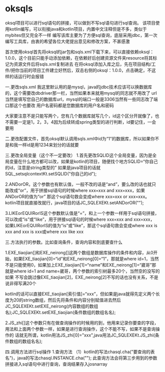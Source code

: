 # oksqls
oksql项目可以进行sql语句的拼接，可以做到不写sql语句进行sql查询。
该项目使用kotlin编写，可以衔接java和kotlin项目，内置中文注释但是不多，类似于mybites但又完全不一样
编写该库主要为了方便sql查询，底层采用jdbc，第一次编写工具库，由衷的希望各位大佬提出意见和修改方案，不甚感激

首次使用oksql首先将oksql的jar包和sqls.xml下载下来，可以直接依赖oksql：1.0.0，这个目前只能手动添加依赖，在依赖好后创建资源文件夹resource将其标记为资源文件后将sqls.xml复制进去
在将oksql添加入库之后，先在项目结构/工件/把你当前的项目工件建立好然后，双击右侧的oksql：1.0.0，点击确定，不这样的话运行时会报错

一.更改sqls.xml
我这里默认用的是mysql，java的jdbc技术应该可以换数据库的，这个需要改dbdriver那一栏，当然如果本来就用mysql的同志就不用改了
url当然是填写您自己的数据库url，mysql的端口一般是3306当然有一些同志改了端口那这个也要改
用户名密码都是您数据库的用户名和密码

大家要注意不是只能写两个，您有几个数据库就写几个，id这个区分开就像了，也不需要一定是1，2，3，4因为后续转成spring类型的进行判断，id要记住，一会要用

二.更改配置文件，首先oksql默认调用sqls.xml中id为“1”的数据库，所以如果你不是和我一样id是用1234来划分的话就要

三.更改全局变量（这个不一定要改）
1.首先更改SQLID这个全局变量，因为是全局变量在什么地方都可以改，如果是kotlin的项目，随便找个地方SQLID=“你自己的id，注意是string类型的”
如果是java项目的话就SQL_setsqlcontextKt.setSQLID("你自己的id");

2.ANDorOR，这个参数也有默认值，一般不改的话是“and”，要么改的话也就只能改成“or”，用于拼接sql语句的时候where xxx=xxx and xxx=xxx，如果ANDorOR的值为“or”
那这个sql语句救会变成where xxx=xxx or xxx=xxx。kotlin项目就直接改就行，java项目的话JC_SQLEXEKt.setANDorOR("");

3.LIKEorEQUIRorIS这个参数默认值是“=”，和上一个参数一样用于sql语句拼接，可以改成“is”或“like”，用于拼接sql语句的时候where xxx=xxx and xxx=xxx，
如果LIKEorEQUIRorIS的值为“is”或“like”，那这个sql语句救会变成where xxx is xxx and xxx is xxx或where xxx like xxx 


三.方法执行的参数。比如查询条件，查询内容和到底要查什么

1.EXE_tiaojian[]和EXE_neirong[]这两个数组是数据库操作的条件和内容，从0开始，如果EXE_tiaojian[0]=“id”和EXE_neirong[0]=“1”，那就是where id=1，当然
不是只能使用0，如果加上EXE_tiaojian[1]=“name”和EXE_neirong[1]=“崴哥”那就是where id=1 and name=崴哥，两个参数的索引树最多20个，当然空的没写的如果
不写会跳过像EXE_tiaojian[2]，EXE_neirong[2]不写的话也没有关系，不是说非得写满20个

kotlin的话可以直接EXE_tiaojian[索引值]=“xxx”，但如果是java就得先定义两个长度为20的string数组，然后先将条件和内容分别赋值进去然后
JC_SQLEXEKt.setEXE_neirong(内容数组的数组名);JC_SQLEXEKt.setEXE_tiaojian(条件数组的数组名名);

2.JS_zhi[]这个参数只有在做查询操作的时候用的到，他用来记录你要查的字段，用法和上面两个参数一样，如果是进行查询操作，这个不能不写，如果不是查询操作的
话就无所谓，kotlin用法JS_zhi[0]="xxx",java用法JC_SQLEXEKt.JS_zhi(条件数组的数组名名);

四.调用方法进行sql操作
1.查询方法
（1）kotlin的写法chasql.cha("要查询的表名")，java的写法chasql.INSTANCE.cha("");
此查询方法会将第三步用到的参数拼接进入sql语句中进行查询，查询结果存入josnarray
